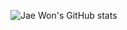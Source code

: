 <a href="https://opgc.me/#/users/JaeWonLee3003" target="_blank"></a>
![Jae Won's GitHub stats](https://github-readme-stats.vercel.app/api?username=JaeWonLee3003&show_icons=true&theme=dracula)
